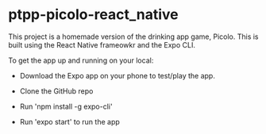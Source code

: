 # ptpp-picolo-react_native

This project is a homemade version of the drinking app game, Picolo. This is built using the React Native frameowkr and the Expo CLI.

To get the app up and running on your local:
* Download the Expo app on your phone to test/play the app.

* Clone the GitHub repo
  
* Run 'npm install -g expo-cli' 
  
* Run 'expo start' to run the app
